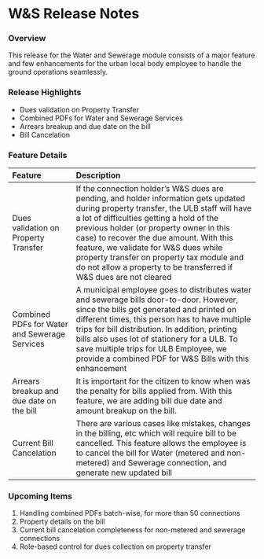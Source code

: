 # W&S Release Notes

### Overview <a id="Overview"></a>

This release for the Water and Sewerage module consists of a major feature and few enhancements for the urban local body employee to handle the ground operations seamlessly.

### Release Highlights <a id="Release-Highlights"></a>

* Dues validation on Property Transfer
* Combined PDFs for Water and Sewerage Services
* Arrears breakup and due date on the bill
* Bill Cancelation

### Feature Details <a id="Feature-Details"></a>

| **Feature** | **Description** |
| :--- | :--- |
| Dues validation on Property Transfer | If the connection holder’s W&S dues are pending, and holder information gets updated during property transfer, the ULB staff will have a lot of difficulties getting a hold of the previous holder \(or property owner in this case\) to recover the due amount. With this feature, we validate for W&S dues while property transfer on property tax module and do not allow a property to be transferred if W&S dues are not cleared |
| Combined PDFs for Water and Sewerage Services | A municipal employee goes to distributes water and sewerage bills door-to-door. However, since the bills get generated and printed on different times, this person has to have multiple trips for bill distribution. In addition, printing bills also uses lot of stationery for a ULB. To save multiple trips for ULB Employee, we provide a combined PDF for W&S Bills with this enhancement |
| Arrears breakup and due date on the bill | It is important for the citizen to know when was the penalty for bills applied from. With this feature, we are adding bill due date and amount breakup on the bill. |
| Current Bill Cancelation | There are various cases like mistakes, changes in the billing, etc which will require bill to be cancelled. This feature allows the employee is to cancel the bill for Water \(metered and non-metered\) and Sewerage connection, and generate new updated bill |

### Upcoming Items <a id="Upcoming-Items"></a>

1. Handling combined PDFs batch-wise, for more than 50 connections
2. Property details on the bill
3. Current bill cancelation completeness for non-metered and sewerage connections
4. Role-based control for dues collection on property transfer

